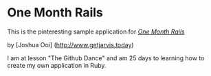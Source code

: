# One Month Rails

This is the pinteresting sample application for
[*One Month Rails*](http://onemonthrails.com)

by [Joshua Ooi] (http://www.getjarvis.today)

I am at lesson "The Github Dance" and am 25 days to learning how to create my own application in Ruby.